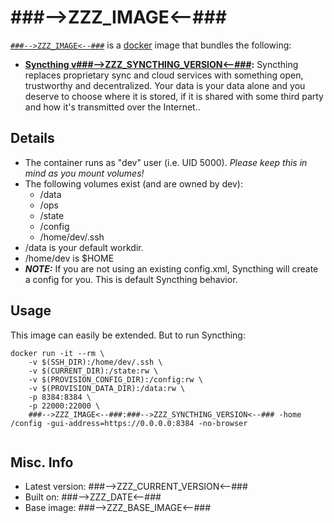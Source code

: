 # ###-->ZZZ_IMAGE<--###  

[`###-->ZZZ_IMAGE<--###`][1] is a [docker][2] image that bundles the following:  
* **[Syncthing v###-->ZZZ_SYNCTHING_VERSION<--###][3]:** Syncthing replaces proprietary sync and cloud services with something open, trustworthy and decentralized. Your data is your data alone and you deserve to choose where it is stored, if it is shared with some third party and how it's transmitted over the Internet..  

## Details
* The container runs as "dev" user (i.e. UID 5000). *Please keep this in mind as you mount volumes!* 
* The following volumes exist (and are owned by dev):  
  - /data
  - /ops
  - /state
  - /config
  - /home/dev/.ssh
* /data is your default workdir.   
* /home/dev is $HOME  
* ***NOTE:*** If you are not using an existing config.xml, Syncthing will create a config for you.  This is default Syncthing behavior.  

## Usage 
This image can easily be extended.  But to run Syncthing:

````
docker run -it --rm \
	-v $(SSH_DIR):/home/dev/.ssh \
	-v $(CURRENT_DIR):/state:rw \
	-v $(PROVISION_CONFIG_DIR):/config:rw \
	-v $(PROVISION_DATA_DIR):/data:rw \
	-p 8384:8384 \
	-p 22000:22000 \
	###-->ZZZ_IMAGE<--###:###-->ZZZ_SYNCTHING_VERSION<--### -home /config -gui-address=https://0.0.0.0:8384 -no-browser    
		
````

## Misc. Info 
* Latest version: ###-->ZZZ_CURRENT_VERSION<--###  
* Built on: ###-->ZZZ_DATE<--###   
* Base image: ###-->ZZZ_BASE_IMAGE<--###   


[1]: https://hub.docker.com/r/###-->ZZZ_IMAGE<--###/   
[2]: https://docker.com 
[3]: https://syncthing.net/  
